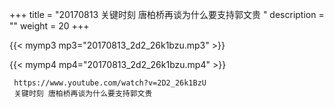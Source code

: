 +++
title = "20170813  关键时刻 唐柏桥再谈为什么要支持郭文贵 "
description = ""
weight = 20
+++

{{< mymp3 mp3="20170813_2d2_26k1bzu.mp3" >}}

{{< mymp4 mp4="20170813_2d2_26k1bzu.mp4" >}}

     
     https://www.youtube.com/watch?v=2D2_26k1BzU 
     关键时刻 唐柏桥再谈为什么要支持郭文贵 

